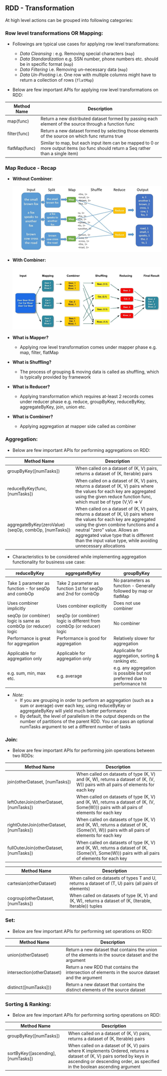 ## RDD - Transformation
At high level actions can be grouped into following categories:

### Row level transformations OR Mapping:
  
* Followings are typical use cases for applying row level transformations:
  * _Data Cleansing_ : e.g. Removing special characters (`map`)
  * _Data Standardization_ e.g. SSN number, phone numbers etc. should be in specific format (`map`) 
  * _Data Filtering_ i.e.  Removing un-necessary data (`map`)
  * _Data Un-Pivoting_ i.e. One row with multiple columns might have to return a collection of rows (`flatMap`)

* Below are few important APIs for applying row level transformations on RDD:
  
| Method Name | Description |
| ----------- | ----------- |
| map(func) | Return a new distributed dataset formed by passing each element of the source through a function func |
| filter(func) | Return a new dataset formed by selecting those elements of the source on which func returns true |
| flatMap(func) | Similar to map, but each input item can be mapped to 0 or more output items (so func should return a Seq rather than a single item) |

### Map Reduce - Recap

* **Without Combiner**:

  ![Alt text](map-reduce-without-combiner.jpg?raw=true "Map Reduce Without Combiner - Word Count")
  
* **With Combiner:**
  
  ![Alt text](map-reduce-with-combiner.jpg?raw=true "Map Reduce With Combiner - Word Count")

* **What is Mapper?**
  * Applying row level transformation comes under mapper phase e.g. map, filter, flatMap

* **What is Shuffling?**
  * The process of grouping & moving data is called as shuffling, which is typically provided by framework

* **What is Reducer?**
  * Applying transformation which requires at-least 2 records comes under reducer phase e.g. reduce, groupByKey, reduceByKey, aggregateByKey, join, union etc.

* **What is Combiner?**
  * Applying aggregation at mapper side called as combiner


### Aggregation:

* Below are few important APIs for performing aggregations on RDD:

| Method Name | Description |
| ----------- | ----------- |
| groupByKey([numTasks]) | When called on a dataset of (K, V) pairs, returns a dataset of (K, Iterable<V>) pairs |
| reduceByKey(func, [numTasks]) | When called on a dataset of (K, V) pairs, returns a dataset of (K, V) pairs where the values for each key are aggregated using the given reduce function func, which must be of type (V,V) => V |
| aggregateByKey(zeroValue)(seqOp, combOp, [numTasks]) | When called on a dataset of (K, V) pairs, returns a dataset of (K, U) pairs where the values for each key are aggregated using the given combine functions and a neutral "zero" value. Allows an aggregated value type that is different than the input value type, while avoiding unnecessary allocations |

* Characteristics to be considered while implementing aggregation functionality for business use case:

| reduceByKey | aggregateByKey | groupByKey |
| ----------- | ----------- | ----------- |
| Take 1 parameter as function - for seqOp and combOp | Take 2 parameter as function 1st for seqOp and 2nd for combOp | No parameters as function - Generally followed by map or flatMap |
| Uses combiner implicitly | Uses combiner explicitly| Does not use combiner |
| seqOp (or combiner) logic is same as combOp (or reducer) logic | seqOp (or combiner) logic is different from combOp (or reducer) logic | No combiner |
| Performance is great for aggregation | Performance is good for aggregation | Relatively slower for aggregation |
| Applicable for aggregation only | Applicable for aggregation only | Applicable for aggregation, sorting & ranking etc. |
| e.g. sum, min, max etc. | e.g. average | e.g. any aggregation is possible but not preferred due to performance hit |
 
* _Note:_
    * If you are grouping in order to perform an aggregation (such as a sum or average) over each key, using reduceByKey or aggregateByKey will yield much better performance
    * By default, the level of parallelism in the output depends on the number of partitions of the parent RDD. You can pass an optional numTasks argument to set a different number of tasks

### Join:

* Below are few important APIs for performing join operations between two RDDs:

| Method Name | Description |
| ----------- | ----------- |
| join(otherDataset, [numTasks]) | When called on datasets of type (K, V) and (K, W), returns a dataset of (K, (V, W)) pairs with all pairs of elements for each key |
| leftOuterJoin(otherDataset, [numTasks]) | When called on datasets of type (K, V) and (K, W), returns a dataset of (K, (V, Some(W))) pairs with all pairs of elements for each key |
| rightOuterJoin(otherDataset, [numTasks]) | When called on datasets of type (K, V) and (K, W), returns a dataset of (K, (Some(V), W)) pairs with all pairs of elements for each key |
| fullOuterJoin(otherDataset, [numTasks]) | When called on datasets of type (K, V) and (K, W), returns a dataset of (K, (Some(V), Some(W))) pairs with all pairs of elements for each key |

| Method Name | Description |
| ----------- | ----------- |
| cartesian(otherDataset) | When called on datasets of types T and U, returns a dataset of (T, U) pairs (all pairs of elements) |
| cogroup(otherDataset, [numTasks]) | When called on datasets of type (K, V) and (K, W), returns a dataset of (K, (Iterable<V>, Iterable<W>)) tuples |

### Set:

* Below are few important APIs for performing set operations on RDD:

| Method Name | Description |
| ----------- | ----------- |
| union(otherDataset) | Return a new dataset that contains the union of the elements in the source dataset and the argument |
| intersection(otherDataset) | Return a new RDD that contains the intersection of elements in the source dataset and the argument |
| distinct([numTasks])) | Return a new dataset that contains the distinct elements of the source dataset |

### Sorting & Ranking:

* Below are few important APIs for performing sorting operations on RDD:

| Method Name | Description |
| ----------- | ----------- |
| groupByKey([numTasks]) | When called on a dataset of (K, V) pairs, returns a dataset of (K, Iterable<V>) pairs |
| sortByKey([ascending], [numTasks]) | When called on a dataset of (K, V) pairs where K implements Ordered, returns a dataset of (K, V) pairs sorted by keys in ascending or descending order, as specified in the boolean ascending argument |